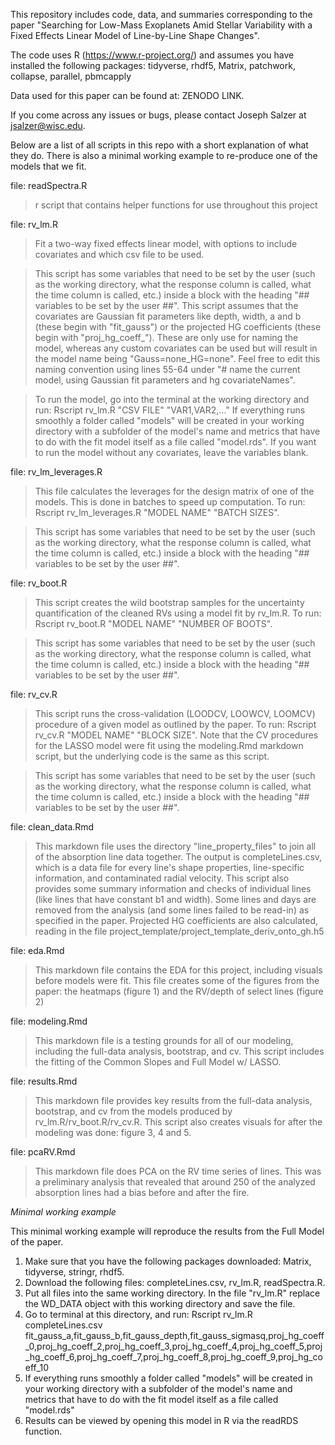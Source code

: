 This repository includes code, data, and summaries corresponding to the paper "Searching for Low-Mass Exoplanets Amid Stellar Variability with a Fixed Effects Linear Model of Line-by-Line Shape Changes".

The code uses R (https://www.r-project.org/) and assumes you have installed the following packages:
tidyverse, rhdf5, Matrix, patchwork, collapse, parallel, pbmcapply

Data used for this paper can be found at: ZENODO LINK. 

If you come across any issues or bugs, please contact Joseph Salzer at jsalzer@wisc.edu.

Below are a list of all scripts in this repo with a short explanation of what they do. There is also a minimal working example to re-produce one of the models that we fit.

file: readSpectra.R <br>
> r script that contains helper functions for use throughout this project

file: rv_lm.R <br>
> Fit a two-way fixed effects linear model, with options to include covariates and which csv file to be used.

> This script has some variables that need to be set by the user (such as the working directory, what the response column is called, what the time column is called, etc.) inside a block with the heading "## variables to be set by the user ##". This script assumes that the covariates are Gaussian fit parameters like depth, width, a and b (these begin with "fit_gauss") or the projected HG coefficients (these begin with "proj_hg_coeff_"). These are only use for naming the model, whereas any custom covariates can be used but will result in the model name being "Gauss=none_HG=none". Feel free to edit this naming convention using lines 55-64 under "# name the current model, using Gaussian fit parameters and hg covariateNames".

> To run the model, go into the terminal at the working directory and run: Rscript rv_lm.R "CSV FILE" "VAR1,VAR2,..." If everything runs smoothly a folder called "models" will be created in your working directory with a subfolder of the model's name and metrics that have to do with the fit model itself as a file called "model.rds".  If you want to run the model without any covariates, leave the variables blank. 

file: rv_lm_leverages.R <br>
> This file calculates the leverages for the design matrix of one of the models. This is done in batches to speed up computation. To run: Rscript rv_lm_leverages.R "MODEL NAME" "BATCH SIZES". 

> This script has some variables that need to be set by the user (such as the working directory, what the response column is called, what the time column is called, etc.) inside a block with the heading "## variables to be set by the user ##". 

file: rv_boot.R <br>
> This script creates the wild bootstrap samples for the uncertainty quantification of the cleaned RVs using a model fit by rv_lm.R. To run: Rscript rv_boot.R "MODEL NAME" "NUMBER OF BOOTS". 

> This script has some variables that need to be set by the user (such as the working directory, what the response column is called, what the time column is called, etc.) inside a block with the heading "## variables to be set by the user ##". 

file: rv_cv.R <br>
> This script runs the cross-validation (LOODCV, LOOWCV, LOOMCV) procedure of a given model as outlined by the paper. To run: Rscript rv_cv.R "MODEL NAME" "BLOCK SIZE". Note that the CV procedures for the LASSO model were fit using the modeling.Rmd markdown script, but the underlying code is the same as this script.

> This script has some variables that need to be set by the user (such as the working directory, what the response column is called, what the time column is called, etc.) inside a block with the heading "## variables to be set by the user ##". 

file: clean_data.Rmd <br>
> This markdown file uses the directory "line_property_files" to join all of the absorption line data together. The output is completeLines.csv, which is a data file for every line's shape properties, line-specific information, and contaminated radial velocity. This script also provides some summary information and checks of individual lines (like lines that have constant b1 and width). Some lines and days are removed from the analysis (and some lines failed to be read-in) as specified in the paper. Projected HG coefficients are also calculated, reading in the file project_template/project_template_deriv_onto_gh.h5
	
file: eda.Rmd <br>
> This markdown file contains the EDA for this project, including visuals before models were fit. This file creates some of the figures from the paper: the heatmaps (figure 1) and the RV/depth of select lines (figure 2)

file: modeling.Rmd <br>
> This markdown file  is a testing grounds for all of our modeling, including the full-data analysis, bootstrap, and cv. This script includes the fitting of the Common Slopes and Full Model w/ LASSO.

file: results.Rmd <br>
> This markdown file provides key results from the full-data analysis, bootstrap, and cv from the models produced by rv_lm.R/rv_boot.R/rv_cv.R. This script also creates visuals for after the modeling was done: figure 3, 4 and 5.
	
file: pcaRV.Rmd <br>
> This markdown file  does PCA on the RV time series of lines. This was a preliminary analysis that revealed that around 250 of the analyzed absorption lines had a bias before and after the fire.


*Minimal working example*

This minimal working example will reproduce the results from the Full Model of the paper.

1. Make sure that you have the following packages downloaded: Matrix, tidyverse, stringr, rhdf5.
2. Download the following files: completeLines.csv, rv_lm.R, readSpectra.R.
3. Put all files into the same working directory. In the file "rv_lm.R" replace the WD_DATA object with this working directory and save the file.
4. Go to terminal at this directory, and run: Rscript rv_lm.R completeLines.csv fit_gauss_a,fit_gauss_b,fit_gauss_depth,fit_gauss_sigmasq,proj_hg_coeff_0,proj_hg_coeff_2,proj_hg_coeff_3,proj_hg_coeff_4,proj_hg_coeff_5,proj_hg_coeff_6,proj_hg_coeff_7,proj_hg_coeff_8,proj_hg_coeff_9,proj_hg_coeff_10
5. If everything runs smoothly a folder called "models" will be created in your working directory with a subfolder of the model's name and metrics that have to do with the fit model itself as a file called "model.rds"
6. Results can be viewed by opening this model in R via the readRDS function.